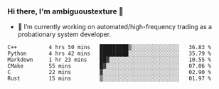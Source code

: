 ### Hi there, I'm ambiguoustexture 👋

<!--
**ambiguoustexture/ambiguoustexture** is a ✨ _special_ ✨ repository because its `README.md` (this file) appears on your GitHub profile.

Here are some ideas to get you started:
-->
- 🔭 I’m currently working on automated/high-frequency trading as a probationary system developer.
<!--START_SECTION:waka-->

```text
C++          4 hrs 50 mins   █████████▒░░░░░░░░░░░░░░░   36.83 %
Python       4 hrs 42 mins   █████████░░░░░░░░░░░░░░░░   35.79 %
Markdown     1 hr 23 mins    ██▓░░░░░░░░░░░░░░░░░░░░░░   10.55 %
CMake        55 mins         █▓░░░░░░░░░░░░░░░░░░░░░░░   07.06 %
C            22 mins         ▓░░░░░░░░░░░░░░░░░░░░░░░░   02.90 %
Rust         15 mins         ▒░░░░░░░░░░░░░░░░░░░░░░░░   01.97 %
```

<!--END_SECTION:waka-->
